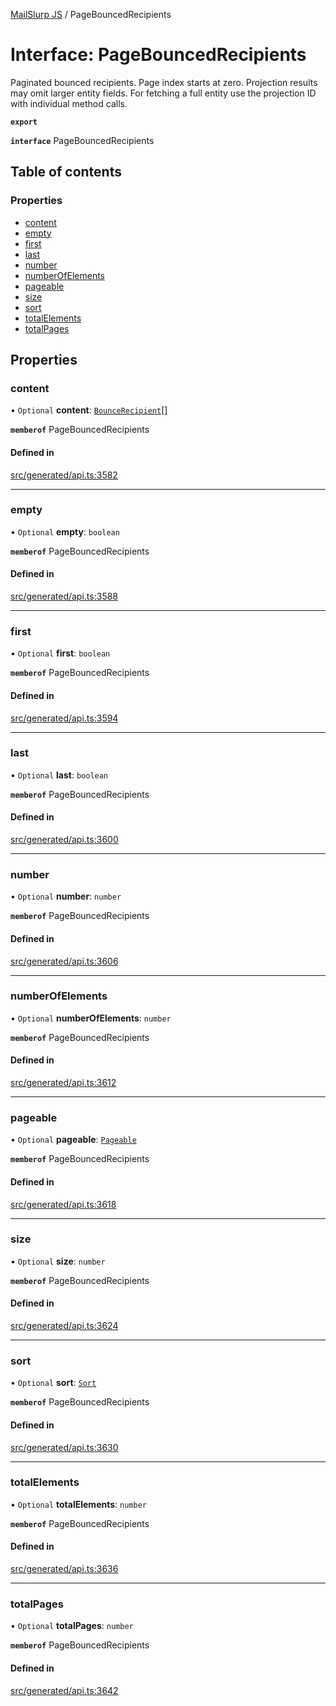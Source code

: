 [MailSlurp JS](../README.md) / PageBouncedRecipients

# Interface: PageBouncedRecipients

Paginated bounced recipients. Page index starts at zero. Projection results may omit larger entity fields. For fetching a full entity use the projection ID with individual method calls.

**`export`**

**`interface`** PageBouncedRecipients

## Table of contents

### Properties

- [content](PageBouncedRecipients.md#content)
- [empty](PageBouncedRecipients.md#empty)
- [first](PageBouncedRecipients.md#first)
- [last](PageBouncedRecipients.md#last)
- [number](PageBouncedRecipients.md#number)
- [numberOfElements](PageBouncedRecipients.md#numberofelements)
- [pageable](PageBouncedRecipients.md#pageable)
- [size](PageBouncedRecipients.md#size)
- [sort](PageBouncedRecipients.md#sort)
- [totalElements](PageBouncedRecipients.md#totalelements)
- [totalPages](PageBouncedRecipients.md#totalpages)

## Properties

### content

• `Optional` **content**: [`BounceRecipient`](BounceRecipient.md)[]

**`memberof`** PageBouncedRecipients

#### Defined in

[src/generated/api.ts:3582](https://github.com/mailslurp/mailslurp-client/blob/20b4039/src/generated/api.ts#L3582)

___

### empty

• `Optional` **empty**: `boolean`

**`memberof`** PageBouncedRecipients

#### Defined in

[src/generated/api.ts:3588](https://github.com/mailslurp/mailslurp-client/blob/20b4039/src/generated/api.ts#L3588)

___

### first

• `Optional` **first**: `boolean`

**`memberof`** PageBouncedRecipients

#### Defined in

[src/generated/api.ts:3594](https://github.com/mailslurp/mailslurp-client/blob/20b4039/src/generated/api.ts#L3594)

___

### last

• `Optional` **last**: `boolean`

**`memberof`** PageBouncedRecipients

#### Defined in

[src/generated/api.ts:3600](https://github.com/mailslurp/mailslurp-client/blob/20b4039/src/generated/api.ts#L3600)

___

### number

• `Optional` **number**: `number`

**`memberof`** PageBouncedRecipients

#### Defined in

[src/generated/api.ts:3606](https://github.com/mailslurp/mailslurp-client/blob/20b4039/src/generated/api.ts#L3606)

___

### numberOfElements

• `Optional` **numberOfElements**: `number`

**`memberof`** PageBouncedRecipients

#### Defined in

[src/generated/api.ts:3612](https://github.com/mailslurp/mailslurp-client/blob/20b4039/src/generated/api.ts#L3612)

___

### pageable

• `Optional` **pageable**: [`Pageable`](Pageable.md)

**`memberof`** PageBouncedRecipients

#### Defined in

[src/generated/api.ts:3618](https://github.com/mailslurp/mailslurp-client/blob/20b4039/src/generated/api.ts#L3618)

___

### size

• `Optional` **size**: `number`

**`memberof`** PageBouncedRecipients

#### Defined in

[src/generated/api.ts:3624](https://github.com/mailslurp/mailslurp-client/blob/20b4039/src/generated/api.ts#L3624)

___

### sort

• `Optional` **sort**: [`Sort`](Sort.md)

**`memberof`** PageBouncedRecipients

#### Defined in

[src/generated/api.ts:3630](https://github.com/mailslurp/mailslurp-client/blob/20b4039/src/generated/api.ts#L3630)

___

### totalElements

• `Optional` **totalElements**: `number`

**`memberof`** PageBouncedRecipients

#### Defined in

[src/generated/api.ts:3636](https://github.com/mailslurp/mailslurp-client/blob/20b4039/src/generated/api.ts#L3636)

___

### totalPages

• `Optional` **totalPages**: `number`

**`memberof`** PageBouncedRecipients

#### Defined in

[src/generated/api.ts:3642](https://github.com/mailslurp/mailslurp-client/blob/20b4039/src/generated/api.ts#L3642)
